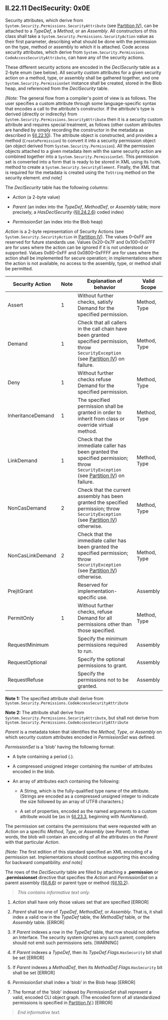 ## II.22.11 DeclSecurity: 0x0E

Security attributes, which derive from `System.Security.Permissions.SecurityAttribute` (see [Partition IV](#todo-missing-hyperlink)), can be attached to a _TypeDef_, a _Method_, or an _Assembly_. All constructors of this class shall take a `System.Security.Permissions.SecurityAction` value as their first parameter, describing what should be done with the permission on the type, method or assembly to which it is attached. Code access security attributes, which derive from `System.Security.Permissions`. `CodeAccessSecurityAttribute`, can have any of the security actions.

These different security actions are encoded in the _DeclSecurity_ table as a 2-byte enum (see below). All security custom attributes for a given security action on a method, type, or assembly shall be gathered together, and one `System.Security.PermissionSet` instance shall be created, stored in the Blob heap, and referenced from the _DeclSecurity_ table.

_[Note:_ The general flow from a compiler's point of view is as follows. The user specifies a custom attribute through some language-specific syntax that encodes a call to the attribute's constructor. If the attribute's type is derived (directly or indirectly) from `System.Security.Permissions.SecurityAttribute` then it is a security custom attribute and requires special treatment, as follows (other custom attributes are handled by simply recording the constructor in the metadata as described in §[II.22.10](ii.22.10-customattribute-0x0c.md)). The attribute object is constructed, and provides a method (`CreatePermission`) to convert it into a security permission object (an object derived from `System.Security.Permission`). All the permission objects attached to a given metadata item with the same security action are combined together into a `System.Security.PermissionSet`. This permission set is converted into a form that is ready to be stored in XML using its `ToXML` method to create a `System.Security.SecurityElement`. Finally, the XML that is required for the metadata is created using the `ToString` method on the security element. _end note]_

The _DeclSecurity_ table has the following columns:

 * _Action_ (a 2-byte value)

 * _Parent_ (an index into the _TypeDef_, _MethodDef_, or _Assembly_ table; more precisely, a _HasDeclSecurity_ (§[II.24.2.6](ii.24.2.6-metadata-stream.md)) coded index)

 * _PermissionSet_ (an index into the Blob heap)

_Action_ is a 2-byte representation of Security Actions (see `System.Security.SecurityAction` in [Partition IV](#todo-missing-hyperlink)). The values 0&ndash;0xFF are reserved for future standards use. Values 0x20&ndash;0x7F and 0x100&ndash;0x07FF are for uses where the action can be ignored if it is not understood or supported. Values 0x80–0xFF and 0x0800&ndash;0xFFFF are for uses where the action shall be implemented for secure operation; in implementations where the action is not available, no access to the assembly, type, or method shall be permitted.

 Security Action | Note | Explanation of behavior | Valid Scope
 ---- | ---- | ---- | ----
 Assert | 1 | Without further checks, satisfy Demand for the specified permission. | Method, Type
 Demand | 1 | Check that all callers in the call chain have been granted specified permission, throw `SecurityException` (see [Partition IV](#todo-missing-hyperlink)) on failure. | Method, Type
 Deny | 1 | Without further checks refuse Demand for the specified permission. | Method, Type
 InheritanceDemand | 1 | The specified permission shall be granted in order to inherit from class or override virtual method. | Method, Type
 LinkDemand | 1 | Check that the immediate caller has been granted the specified permission; throw `SecurityException` (see [Partition IV](#todo-missing-hyperlink)) on failure. | Method, Type  
 NonCasDemand | 2 | Check that the current assembly has been granted the specified permission; throw `SecurityException` (see [Partition IV](#todo-missing-hyperlink)) otherwise. | Method, Type
 NonCasLinkDemand | 2 | Check that the immediate caller has been granted the specified permission; throw `SecurityException` (see [Partition IV](#todo-missing-hyperlink)) otherwise. | Method, Type
 PrejitGrant | &nbsp; | Reserved for implementation-specific use. |Assembly
 PermitOnly | 1 | Without further checks, refuse Demand for all permissions other than those specified. | Method, Type
 RequestMinimum | &nbsp; | Specify the minimum permissions required to run. | Assembly
 RequestOptional | &nbsp; | Specify the optional permissions to grant. | Assembly
 RequestRefuse | &nbsp; | Specify the permissions not to be granted. | Assembly

**Note 1:** The specified attribute shall derive from `System.Security.Permissions.CodeAccessSecurityAttribute`

**Note 2:** The attribute shall derive from `System.Security.Permissions.SecurityAttribute`, but shall not derive from `System.Security.Permissions.CodeAccessSecurityAttribute`

_Parent_ is a metadata token that identifies the _Method_, _Type_, or _Assembly_ on which security custom attributes encoded in _PermissionSet_ was defined.

_PermissionSet_ is a 'blob' having the following format:

 * A byte containing a period (.).

 * A compressed unsigned integer containing the number of attributes encoded in the blob.

 * An array of attributes each containing the following:

    * A String, which is the fully-qualified type name of the attribute. (Strings are encoded as a compressed unsigned integer to indicate the size followed by an array of UTF8 characters.)

    * A set of properties, encoded as the named arguments to a custom attribute would be (as in §[II.23.3](ii.23.3-custom-attributes.md), beginning with _NumNamed_).

The permission set contains the permissions that were requested with an _Action_ on a specific _Method_, _Type_, or _Assembly_ (see _Parent_). In other words, the blob will contain an encoding of all the attributes on the _Parent_ with that particular _Action_.

_[Note:_ The first edition of this standard specified an XML encoding of a permission set. Implementations should continue supporting this encoding for backward compatibility. _end note]_

The rows of the _DeclSecurity_ table are filled by attaching a **.permission** or **.permissionset** directive that specifies the _Action_ and _PermissionSet_ on a parent assembly (§[II.6.6](ii.6.6-declarations-inside-a-module-or-assembly.md)) or parent type or method (§[II.10.2](ii.10.2-body-of-a-type-definition.md)).

> _This contains informative text only._

 1. _Action_ shall have only those values set that are specified  \[ERROR\]

 2. _Parent_ shall be one of _TypeDef_, _MethodDef_, or _Assembly_. That is, it shall index a valid row in the _TypeDef_ table, the _MethodDef_ table, or the _Assembly_ table. \[ERROR\]

 3. If _Parent_ indexes a row in the _TypeDef_ table, that row should not define an Interface. The security system ignores any such parent; compilers should not emit such permissions sets.  \[WARNING\]

 4. If _Parent_ indexes a _TypeDef_, then its _TypeDef_._Flags_.`HasSecurity` bit shall be set \[ERROR\]

 5. If _Parent_ indexes a _MethodDef_, then its _MethodDef_._Flags_.`HasSecurity` bit shall be set \[ERROR\]

 6. _PermissionSet_ shall index a 'blob' in the Blob heap  \[ERROR\]

 7. The format of the 'blob' indexed by _PermissionSet_ shall represent a valid, encoded CLI object graph. (The encoded form of all standardized permissions is specified in [Partition IV](#todo-missing-hyperlink).) \[ERROR\]

> _End informative text._
